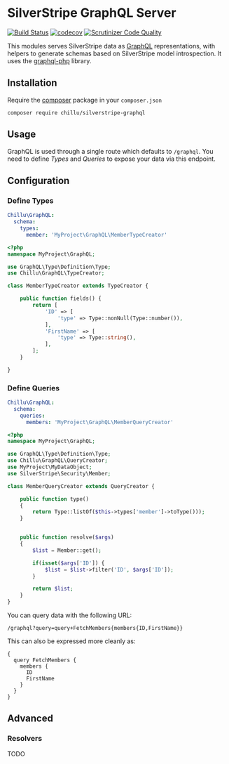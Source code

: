 # SilverStripe GraphQL Server

[![Build Status](https://travis-ci.org/chillu/silverstripe-graphql.svg?branch=master)](https://travis-ci.org/chillu/silverstripe-graphql)
[![codecov](https://codecov.io/gh/chillu/silverstripe-graphql/branch/master/graph/badge.svg)](https://codecov.io/gh/chillu/silverstripe-graphql)
[![Scrutinizer Code Quality](https://scrutinizer-ci.com/g/chillu/silverstripe-graphql/badges/quality-score.png?b=master)](https://scrutinizer-ci.com/g/chillu/silverstripe-graphql/?branch=master)

This modules serves SilverStripe data as
[GraphQL](http://facebook.github.io/react/blog/2015/05/01/graphql-introduction.html) representations,
with helpers to generate schemas based on SilverStripe model introspection.
It uses the [graphql-php](https://github.com/webonyx/graphql-php) library.

## Installation

Require the [composer](http://getcomposer.org) package in your `composer.json`

```
composer require chillu/silverstripe-graphql
```

## Usage

GraphQL is used through a single route which defaults to `/graphql`.
You need to define *Types* and *Queries* to expose your data via this endpoint.

## Configuration

### Define Types


```yml
Chillu\GraphQL:
  schema:
    types:
      member: 'MyProject\GraphQL\MemberTypeCreator'
```

```php
<?php
namespace MyProject\GraphQL;

use GraphQL\Type\Definition\Type;
use Chillu\GraphQL\TypeCreator;

class MemberTypeCreator extends TypeCreator {

    public function fields() {
        return [
            'ID' => [
                'type' => Type::nonNull(Type::number()),
            ],
            'FirstName' => [
                'type' => Type::string(),
            ],
        ];
    }

}

```

### Define Queries

```yml
Chillu\GraphQL:
  schema:
    queries:
      members: 'MyProject\GraphQL\MemberQueryCreator'
```

```php
<?php
namespace MyProject\GraphQL;

use GraphQL\Type\Definition\Type;
use Chillu\GraphQL\QueryCreator;
use MyProject\MyDataObject;
use SilverStripe\Security\Member;

class MemberQueryCreator extends QueryCreator {

    public function type()
    {
        return Type::listOf($this->types['member']->toType()));
    }


    public function resolve($args)
    {
        $list = Member::get();

        if(isset($args['ID']) {
            $list = $list->filter('ID', $args['ID']);
        }

        return $list;
    }
}

```

You can query data with the following URL:

```
/graphql?query=query+FetchMembers{members{ID,FirstName}}
```

This can also be expressed more cleanly as:

```
{
  query FetchMembers {
    members {
      ID
      FirstName
    }
  }
}
```

## Advanced

### Resolvers

TODO
